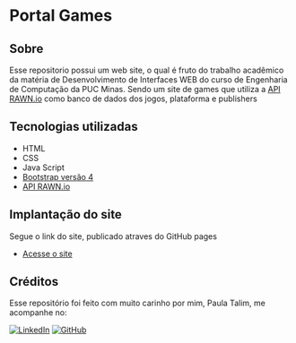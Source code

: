 # Portal Games

## Sobre
Esse repositorio possui um web site, o qual é fruto do trabalho acadêmico da matéria de Desenvolvimento de Interfaces WEB do curso de Engenharia de Computação da PUC Minas. Sendo um site de games que utiliza a [API RAWN.io](https://rawg.io/) como banco de dados dos jogos, plataforma e publishers

## Tecnologias utilizadas
- HTML
- CSS
- Java Script
- [Bootstrap versão 4](https://getbootstrap.com/)
- [API RAWN.io](https://rawg.io/) 

## Implantação do site
Segue o link do site, publicado atraves do GitHub pages

- [Acesse o site](https://paula-talim.github.io/Games/)

## Créditos
Esse repositório foi feito com muito carinho por mim, Paula Talim, me acompanhe no:

[![LinkedIn](https://img.shields.io/badge/linkedin-%230077B5.svg?style=for-the-badge&logo=linkedin&logoColor=white)](https://www.linkedin.com/in/paulatalim/) 
[![GitHub](https://img.shields.io/badge/github-%23121011.svg?style=for-the-badge&logo=github&logoColor=white)](https://github.com/Paula-Talim)